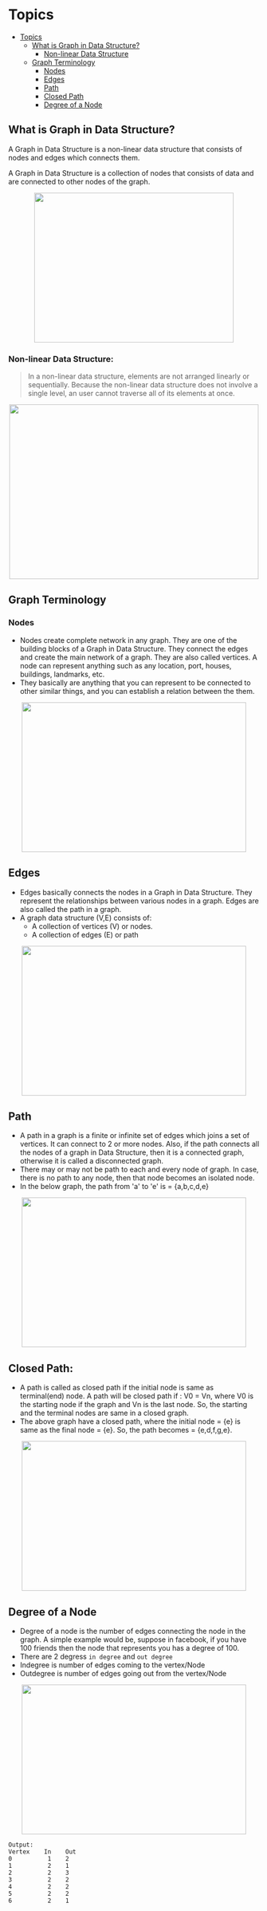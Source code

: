 # Topics
- [Topics](#Topics)
  - [What is Graph in Data Structure?](What-is-Graph-in-Data-Structure)
    - [Non-linear Data Structure](#Non-linear-Data-Structure)
  - [Graph Terminology](#Graph-Terminology)
    - [Nodes](#Nodes)
    - [Edges](#Edges)
    - [Path](#Path)
    - [Closed Path](#Closed-Path)
    - [Degree of a Node](#Degree-of-a-Node)


## What is Graph in Data Structure?
A Graph in Data Structure is a non-linear data structure that consists of nodes and edges which connects them.

A Graph in Data Structure is a collection of nodes that consists of data and are connected to other nodes of the graph.
<p align="center">
  <img src="https://github.com/YashAgrawal0406/JAVA-DS/assets/93816952/e84f96b2-02f2-4239-9f2c-2f08a6b6c6cb" width="400" height="300"> 
</p>

### Non-linear Data Structure:
> In a non-linear data structure, elements are not arranged linearly or sequentially. Because the non-linear data structure does not involve a single level, an user cannot traverse all of its elements at once.
<p align="center">
  <img src="https://github.com/YashAgrawal0406/JAVA-DS/assets/93816952/6b753af5-f1d6-4147-abb3-ab30a6bc61c9" width="500" height="350"> 
</p>


## Graph Terminology
### Nodes
- Nodes create complete network in any graph. They are one of the building blocks of a Graph in Data Structure. They connect the edges and create the main network of a graph. They are also called vertices. A node can represent anything such as any location, port, houses, buildings, landmarks, etc.
- They basically are anything that you can represent to be connected to other similar things, and you can establish a relation between the them.
<p align="center">
  <img src="https://github.com/YashAgrawal0406/JAVA-DS/assets/93816952/bb2f179a-a53e-498a-a581-12483c943093" width="450" height="300"> 
</p>


## Edges
- Edges basically connects the nodes in a Graph in Data Structure. They represent the relationships between various nodes in a graph. Edges are also called the path in a graph.
- A graph data structure (V,E) consists of:
  - A collection of vertices (V) or nodes.
  - A collection of edges (E) or path
<p align="center">
  <img src="https://github.com/YashAgrawal0406/JAVA-DS/assets/93816952/977fe030-171b-433d-abbe-d704b83d156d" width="450" height="300"> 
</p>

## Path
- A path in a graph is a finite or infinite set of edges which joins a set of vertices. It can connect to 2 or more nodes. Also, if the path connects all the nodes of a graph in Data Structure, then it is a connected graph, otherwise it is called a disconnected graph.
- There may or may not be path to each and every node of graph. In case, there is no path to any node, then that node becomes an isolated node.
- In the below graph, the path from 'a' to 'e' is = {a,b,c,d,e}

<p align="center">
  <img src="https://github.com/YashAgrawal0406/JAVA-DS/assets/93816952/e7f05de9-b3f0-4d90-92b5-01a497771b75" width="450" height="300"> 
</p>

## Closed Path:
- A path is called as closed path if the initial node is same as terminal(end) node. A path will be closed path if : V0 = Vn, where V0  is the starting node if the graph and Vn is the last node. So, the starting and the terminal nodes are same in a closed graph.
- The above graph have a closed path, where the initial node = {e} is same as the final node = {e}. So, the path becomes = {e,d,f,g,e}.
<p align="center">
  <img src="https://github.com/YashAgrawal0406/JAVA-DS/assets/93816952/1f4b5610-5e05-42f6-9316-11ec79a595b2" width="450" height="300"> 
</p>

## Degree of a Node
- Degree of a node is the number of edges connecting the node in the graph. A simple example would be, suppose in facebook, if you have 100 friends then the node that represents you has a degree of 100.
- There are 2 degress `in degree` and `out degree`
- Indegree is number of edges coming to the vertex/Node
- Outdegree is number of edges going out from the vertex/Node

<p align="center">
  <img src="https://github.com/YashAgrawal0406/JAVA-DS/assets/93816952/99cc5d9a-2485-45b4-b2d1-3ed3df290a53" width="450" height="300"> 
</p>

```
Output:
Vertex    In    Out
0          1    2
1          2    1
2          2    3
3          2    2
4          2    2
5          2    2
6          2    1
```













